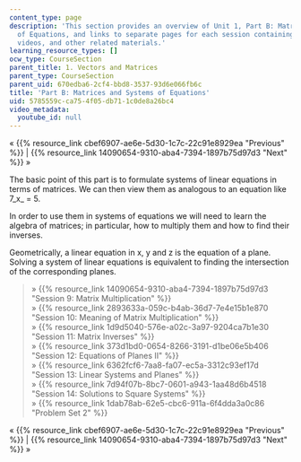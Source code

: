 ```yaml
---
content_type: page
description: 'This section provides an overview of Unit 1, Part B: Matrices and Systems
  of Equations, and links to separate pages for each session containing lecture notes,
  videos, and other related materials.'
learning_resource_types: []
ocw_type: CourseSection
parent_title: 1. Vectors and Matrices
parent_type: CourseSection
parent_uid: 670edba6-2cf4-bbd8-3537-93d6e066fb6c
title: 'Part B: Matrices and Systems of Equations'
uid: 5785559c-ca75-4f05-db71-1c0de8a26bc4
video_metadata:
  youtube_id: null
---
```


« {{% resource_link cbef6907-ae6e-5d30-1c7c-22c91e8929ea "Previous" %}} | {{% resource_link 14090654-9310-aba4-7394-1897b75d97d3 "Next" %}} »

The basic point of this part is to formulate systems of linear equations in terms of matrices. We can then view them as analogous to an equation like 7_x_ = 5.

In order to use them in systems of equations we will need to learn the algebra of matrices; in particular, how to multiply them and how to find their inverses.

Geometrically, a linear equation in x, y and z is the equation of a plane. Solving a system of linear equations is equivalent to finding the intersection of the corresponding planes.

> » {{% resource_link 14090654-9310-aba4-7394-1897b75d97d3 "Session 9: Matrix Multiplication" %}}  
> » {{% resource_link 2893633a-059c-b4ab-36d7-7e4e15b1e870 "Session 10: Meaning of Matrix Multiplication" %}}  
> » {{% resource_link 1d9d5040-576e-a02c-3a97-9204ca7b1e30 "Session 11: Matrix Inverses" %}}  
> » {{% resource_link 373d1bd0-0654-8266-3191-d1be06e5b406 "Session 12: Equations of Planes II" %}}  
> » {{% resource_link 6362fcf6-7aa8-fa07-ec5a-3312c93ef17d "Session 13: Linear Systems and Planes" %}}  
> » {{% resource_link 7d94f07b-8bc7-0601-a943-1aa48d6b4518 "Session 14: Solutions to Square Systems" %}}  
> » {{% resource_link 1dab78ab-62e5-cbc6-911a-6f4dda3a0c86 "Problem Set 2" %}}

« {{% resource_link cbef6907-ae6e-5d30-1c7c-22c91e8929ea "Previous" %}} | {{% resource_link 14090654-9310-aba4-7394-1897b75d97d3 "Next" %}} »